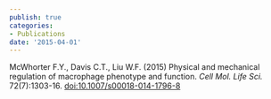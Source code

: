 ```yaml
---
publish: true
categories:
- Publications
date: '2015-04-01'
---
```


McWhorter F.Y., Davis C.T., Liu W.F. (2015) Physical and mechanical regulation of macrophage phenotype and function. _Cell Mol. Life Sci._ 72(7):1303-16. [doi:10.1007/s00018-014-1796-8](https://dx.doi.org/10.1007/s00018-014-1796-8)
